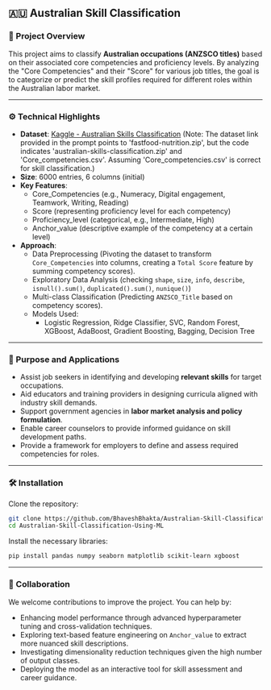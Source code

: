 ## 🇦🇺 Australian Skill Classification

### 📌 Project Overview

This project aims to classify **Australian occupations (ANZSCO titles)** based on their associated core competencies and proficiency levels. By analyzing the "Core Competencies" and their "Score" for various job titles, the goal is to categorize or predict the skill profiles required for different roles within the Australian labor market.

-----

### ⚙️ Technical Highlights

  * **Dataset**: [Kaggle - Australian Skills Classification](https://www.kaggle.com/datasets/ulrikthygepedersen/fastfood-nutrition) (Note: The dataset link provided in the prompt points to 'fastfood-nutrition.zip', but the code indicates 'australian-skills-classification.zip' and 'Core\_competencies.csv'. Assuming 'Core\_competencies.csv' is correct for skill classification.)
  * **Size**: 6000 entries, 6 columns (initial)
  * **Key Features**:
      * Core\_Competencies (e.g., Numeracy, Digital engagement, Teamwork, Writing, Reading)
      * Score (representing proficiency level for each competency)
      * Proficiency\_level (categorical, e.g., Intermediate, High)
      * Anchor\_value (descriptive example of the competency at a certain level)
  * **Approach**:
      * Data Preprocessing (Pivoting the dataset to transform `Core_Competencies` into columns, creating a `Total Score` feature by summing competency scores).
      * Exploratory Data Analysis (checking `shape`, `size`, `info`, `describe`, `isnull().sum()`, `duplicated().sum()`, `nunique()`)
      * Multi-class Classification (Predicting `ANZSCO_Title` based on competency scores).
      * Models Used:
          * Logistic Regression, Ridge Classifier, SVC, Random Forest, XGBoost, AdaBoost, Gradient Boosting, Bagging, Decision Tree

-----

### 🎯 Purpose and Applications

  * Assist job seekers in identifying and developing **relevant skills** for target occupations.
  * Aid educators and training providers in designing curricula aligned with industry skill demands.
  * Support government agencies in **labor market analysis and policy formulation**.
  * Enable career counselors to provide informed guidance on skill development paths.
  * Provide a framework for employers to define and assess required competencies for roles.

-----

### 🛠️ Installation

Clone the repository:

```bash
git clone https://github.com/BhaveshBhakta/Australian-Skill-Classification-Using-ML.git
cd Australian-Skill-Classification-Using-ML
```

Install the necessary libraries:

```bash
pip install pandas numpy seaborn matplotlib scikit-learn xgboost
```

-----

### 🤝 Collaboration

We welcome contributions to improve the project. You can help by:

  * Enhancing model performance through advanced hyperparameter tuning and cross-validation techniques.
  * Exploring text-based feature engineering on `Anchor_value` to extract more nuanced skill descriptions.
  * Investigating dimensionality reduction techniques given the high number of output classes.
  * Deploying the model as an interactive tool for skill assessment and career guidance.
